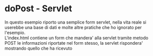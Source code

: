 # doPost - Servlet

In questo esempio riporto una semplice form servlet, nella vita reale 
si userebbe una base di dati e molte altre pratiche che ho ignorato 
per l'esempio.
<br>
L'index.html contiene un form che mandera' alla servlet tramite metodo POST
le informazioni riportate nel form stesso, la servlet rispondera' mostrando
quello che ha ricevuto